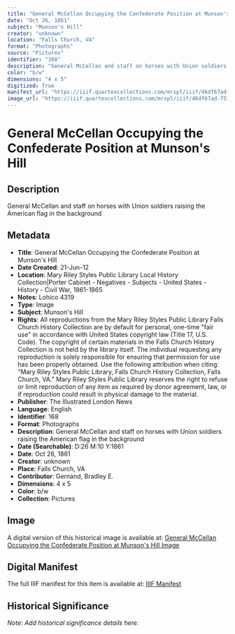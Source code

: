 ```yaml
---
title: "General McCellan Occupying the Confederate Position at Munson's Hill"
date: "Oct 26, 1861"
subject: "Munson's Hill"
creator: "unknown"
location: "Falls Church, VA"
format: "Photographs"
source: "Pictures"
identifier: "168"
description: "General McCellan and staff on horses with Union soldiers raising the American flag in the background"
color: "b/w"
dimensions: "4 x 5"
digitized: True
manifest_url: "https://iiif.quartexcollections.com/mrspl/iiif/46df67ad-7519-42b9-9776-524b12cdecf8/manifest"
image_url: "https://iiif.quartexcollections.com/mrspl/iiif/46df67ad-7519-42b9-9776-524b12cdecf8/full/full/0/default.jpg"
---
```


# General McCellan Occupying the Confederate Position at Munson's Hill

## Description

General McCellan and staff on horses with Union soldiers raising the American flag in the background

## Metadata

- **Title**: General McCellan Occupying the Confederate Position at Munson's Hill
- **Date Created**: 21-Jun-12
- **Location**: Mary Riley Styles Public Library Local History Collection|Porter Cabinet - Negatives - Subjects - United States - History - Civil War, 1861-1865
- **Notes**: Lohico 4319
- **Type**: Image
- **Subject**: Munson's Hill
- **Rights**: All reproductions from the Mary Riley Styles Public Library Falls Church History Collection are by default for personal, one-time "fair use" in accordance with United States copyright law (Title 17, U.S. Code). The copyright of certain materials in the Falls Church History Collection is not held by the library itself. The individual requesting any reproduction is solely responsible for ensuring that permission for use has been properly obtained. Use the following attribution when citing: "Mary Riley Styles Public Library, Falls Church History Collection, Falls Church, VA." Mary Riley Styles Public Library reserves the right to refuse or limit reproduction of any item as required by donor agreement, law, or if reproduction could result in physical damage to the material.
- **Publisher**: The Illustrated London News
- **Language**: English
- **Identifier**: 168
- **Format**: Photographs
- **Description**: General McCellan and staff on horses with Union soldiers raising the American flag in the background
- **Date (Searchable)**: D:26 M:10 Y:1861
- **Date**: Oct 26, 1861
- **Creator**: unknown
- **Place**: Falls Church, VA
- **Contributor**: Gernand, Bradley E.
- **Dimensions**: 4 x 5
- **Color**: b/w
- **Collection**: Pictures

## Image

A digital version of this historical image is available at:
[General McCellan Occupying the Confederate Position at Munson's Hill Image](https://iiif.quartexcollections.com/mrspl/iiif/46df67ad-7519-42b9-9776-524b12cdecf8/full/full/0/default.jpg)

## Digital Manifest

The full IIIF manifest for this item is available at:
[IIIF Manifest](https://iiif.quartexcollections.com/mrspl/iiif/46df67ad-7519-42b9-9776-524b12cdecf8/manifest)

## Historical Significance

*Note: Add historical significance details here.*
